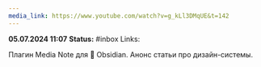```yaml
---
media_link: https://www.youtube.com/watch?v=g_kLl3DMqUE&t=142
---
```

**05.07.2024 11:07**
**Status:** #inbox 
Links:

Плагин Media Note для 💜 Obsidian. Анонс статьи про дизайн-системы.

 